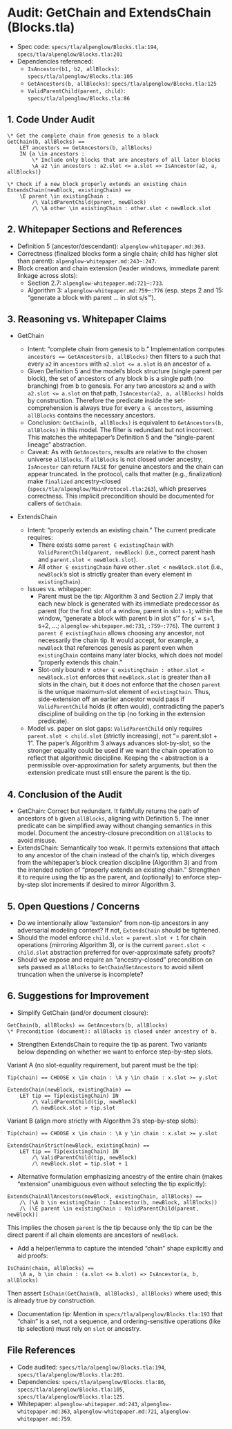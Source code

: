 # Audit: GetChain and ExtendsChain (Blocks.tla)

- Spec code: `specs/tla/alpenglow/Blocks.tla:194`, `specs/tla/alpenglow/Blocks.tla:201`
- Dependencies referenced:
  - `IsAncestor(b1, b2, allBlocks)`: `specs/tla/alpenglow/Blocks.tla:105`
  - `GetAncestors(b, allBlocks)`: `specs/tla/alpenglow/Blocks.tla:125`
  - `ValidParentChild(parent, child)`: `specs/tla/alpenglow/Blocks.tla:86`

## 1. Code Under Audit

```tla
\* Get the complete chain from genesis to a block
GetChain(b, allBlocks) ==
    LET ancestors == GetAncestors(b, allBlocks)
    IN {a \in ancestors : 
        \* Include only blocks that are ancestors of all later blocks
        \A a2 \in ancestors : a2.slot <= a.slot => IsAncestor(a2, a, allBlocks)}

\* Check if a new block properly extends an existing chain
ExtendsChain(newBlock, existingChain) ==
    \E parent \in existingChain :
        /\ ValidParentChild(parent, newBlock)
        /\ \A other \in existingChain : other.slot < newBlock.slot
```

## 2. Whitepaper Sections and References

- Definition 5 (ancestor/descendant): `alpenglow-whitepaper.md:363`.
- Correctness (finalized blocks form a single chain; child has higher slot than parent): `alpenglow-whitepaper.md:243`–`:247`.
- Block creation and chain extension (leader windows, immediate parent linkage across slots):
  - Section 2.7: `alpenglow-whitepaper.md:721`–`:733`.
  - Algorithm 3: `alpenglow-whitepaper.md:759`–`:776` (esp. steps 2 and 15: “generate a block with parent … in slot s/s′”).

## 3. Reasoning vs. Whitepaper Claims

- GetChain
  - Intent: “complete chain from genesis to b.” Implementation computes `ancestors == GetAncestors(b, allBlocks)` then filters to `a` such that every `a2` in `ancestors` with `a2.slot <= a.slot` is an ancestor of `a`.
  - Given Definition 5 and the model’s block structure (single parent per block), the set of ancestors of any block b is a single path (no branching) from b to genesis. For any two ancestors `a2` and `a` with `a2.slot <= a.slot` on that path, `IsAncestor(a2, a, allBlocks)` holds by construction. Therefore the predicate inside the set-comprehension is always true for every `a ∈ ancestors`, assuming `allBlocks` contains the necessary ancestors.
  - Conclusion: `GetChain(b, allBlocks)` is equivalent to `GetAncestors(b, allBlocks)` in this model. The filter is redundant but not incorrect. This matches the whitepaper’s Definition 5 and the “single-parent lineage” abstraction.
  - Caveat: As with `GetAncestors`, results are relative to the chosen universe `allBlocks`. If `allBlocks` is not closed under ancestry, `IsAncestor` can return `FALSE` for genuine ancestors and the chain can appear truncated. In the protocol, calls that matter (e.g., finalization) make `finalized` ancestry-closed (`specs/tla/alpenglow/MainProtocol.tla:263`), which preserves correctness. This implicit precondition should be documented for callers of `GetChain`.

- ExtendsChain
  - Intent: “properly extends an existing chain.” The current predicate requires:
    - There exists some `parent ∈ existingChain` with `ValidParentChild(parent, newBlock)` (i.e., correct parent hash and `parent.slot < newBlock.slot`).
    - All `other ∈ existingChain` have `other.slot < newBlock.slot` (i.e., `newBlock`’s slot is strictly greater than every element in `existingChain`).
  - Issues vs. whitepaper:
    - Parent must be the tip: Algorithm 3 and Section 2.7 imply that each new block is generated with its immediate predecessor as parent (for the first slot of a window, parent in slot `s-1`; within the window, “generate a block with parent b in slot s′” for s′ = s+1, s+2, …; `alpenglow-whitepaper.md:731`, `:759`–`:776`). The current `∃ parent ∈ existingChain` allows choosing any ancestor, not necessarily the chain tip. It would accept, for example, a `newBlock` that references genesis as parent even when `existingChain` contains many later blocks, which does not model “properly extends this chain.”
    - Slot-only bound: `∀ other ∈ existingChain : other.slot < newBlock.slot` enforces that `newBlock.slot` is greater than all slots in the chain, but it does not enforce that the chosen `parent` is the unique maximum-slot element of `existingChain`. Thus, side-extension off an earlier ancestor would pass if `ValidParentChild` holds (it often would), contradicting the paper’s discipline of building on the tip (no forking in the extension predicate).
  - Model vs. paper on slot gaps: `ValidParentChild` only requires `parent.slot < child.slot` (strictly increasing), not “= parent.slot + 1”. The paper’s Algorithm 3 always advances slot-by-slot, so the stronger equality could be used if we want the chain operation to reflect that algorithmic discipline. Keeping the `<` abstraction is a permissible over-approximation for safety arguments, but then the extension predicate must still ensure the parent is the tip.

## 4. Conclusion of the Audit

- GetChain: Correct but redundant. It faithfully returns the path of ancestors of `b` given `allBlocks`, aligning with Definition 5. The inner predicate can be simplified away without changing semantics in this model. Document the ancestry-closure precondition on `allBlocks` to avoid misuse.
- ExtendsChain: Semantically too weak. It permits extensions that attach to any ancestor of the chain instead of the chain’s tip, which diverges from the whitepaper’s block creation discipline (Algorithm 3) and from the intended notion of “properly extends an existing chain.” Strengthen it to require using the tip as the parent, and (optionally) to enforce step-by-step slot increments if desired to mirror Algorithm 3.

## 5. Open Questions / Concerns

- Do we intentionally allow “extension” from non-tip ancestors in any adversarial modeling context? If not, `ExtendsChain` should be tightened.
- Should the model enforce `child.slot = parent.slot + 1` for chain operations (mirroring Algorithm 3), or is the current `parent.slot < child.slot` abstraction preferred for over-approximate safety proofs?
- Should we expose and require an “ancestry-closed” precondition on sets passed as `allBlocks` to `GetChain`/`GetAncestors` to avoid silent truncation when the universe is incomplete?

## 6. Suggestions for Improvement

- Simplify GetChain (and/or document closure):

```tla
GetChain(b, allBlocks) == GetAncestors(b, allBlocks)
\* Precondition (document): allBlocks is closed under ancestry of b.
```

- Strengthen ExtendsChain to require the tip as parent. Two variants below depending on whether we want to enforce step-by-step slots.

Variant A (no slot-equality requirement, but parent must be the tip):
```tla
Tip(chain) == CHOOSE x \in chain : \A y \in chain : x.slot >= y.slot

ExtendsChain(newBlock, existingChain) ==
    LET tip == Tip(existingChain) IN
        /\ ValidParentChild(tip, newBlock)
        /\ newBlock.slot > tip.slot
```

Variant B (align more strictly with Algorithm 3’s step-by-step slots):
```tla
Tip(chain) == CHOOSE x \in chain : \A y \in chain : x.slot >= y.slot

ExtendsChainStrict(newBlock, existingChain) ==
    LET tip == Tip(existingChain) IN
        /\ ValidParentChild(tip, newBlock)
        /\ newBlock.slot = tip.slot + 1
```

- Alternative formulation emphasizing ancestry of the entire chain (makes “extension” unambiguous even without selecting the tip explicitly):
```tla
ExtendsChainAllAncestors(newBlock, existingChain, allBlocks) ==
    /\ (\A b \in existingChain : IsAncestor(b, newBlock, allBlocks))
    /\ (\E parent \in existingChain : ValidParentChild(parent, newBlock))
```
This implies the chosen `parent` is the tip because only the tip can be the direct parent if all chain elements are ancestors of `newBlock`.

- Add a helper/lemma to capture the intended “chain” shape explicitly and aid proofs:
```tla
IsChain(chain, allBlocks) ==
    \A a, b \in chain : (a.slot <= b.slot) => IsAncestor(a, b, allBlocks)
```
Then assert `IsChain(GetChain(b, allBlocks), allBlocks)` where used; this is already true by construction.

- Documentation tip: Mention in `specs/tla/alpenglow/Blocks.tla:193` that “chain” is a set, not a sequence, and ordering-sensitive operations (like tip selection) must rely on `slot` or ancestry.

## File References

- Code audited: `specs/tla/alpenglow/Blocks.tla:194`, `specs/tla/alpenglow/Blocks.tla:201`.
- Dependencies: `specs/tla/alpenglow/Blocks.tla:86`, `specs/tla/alpenglow/Blocks.tla:105`, `specs/tla/alpenglow/Blocks.tla:125`.
- Whitepaper: `alpenglow-whitepaper.md:243`, `alpenglow-whitepaper.md:363`, `alpenglow-whitepaper.md:721`, `alpenglow-whitepaper.md:759`.

